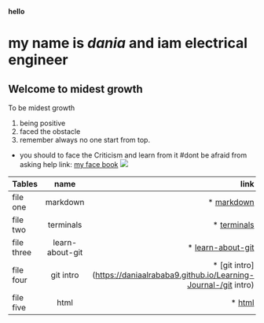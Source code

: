 **hello**
# my name is *dania* and iam electrical engineer
## Welcome to midest growth 
To be midest growth 
1. being positive
1. faced the obstacle 
1. remember always no one start from top.
* you should to face the Criticism and learn from it 
#dont be afraid from asking help
link: [my face book](https://)
![](https://www.innerdrive.co.uk/wp-content/uploads/2017/05/How-to-develop-a-growth-mindset-.png)

| Tables        | name          |  link |
| ------------- |:-------------:| -----:|
| file one      | markdown| * [markdown](https://daniaalrababa9.github.io/Learning-Journal-/markdown)|
| file two      | terminals| * [terminals](https://daniaalrababa9.github.io/Learning-Journal-/terminals)|
| file three      | learn-about-git | * [learn-about-git](https://daniaalrababa9.github.io/Learning-Journal-/learn-about-git) |
| file four      |git intro| * [git intro](https://daniaalrababa9.github.io/Learning-Journal-/git intro)|
| file five      | html| * [html](https://daniaalrababa9.github.io/Learning-Journal-/html)|

